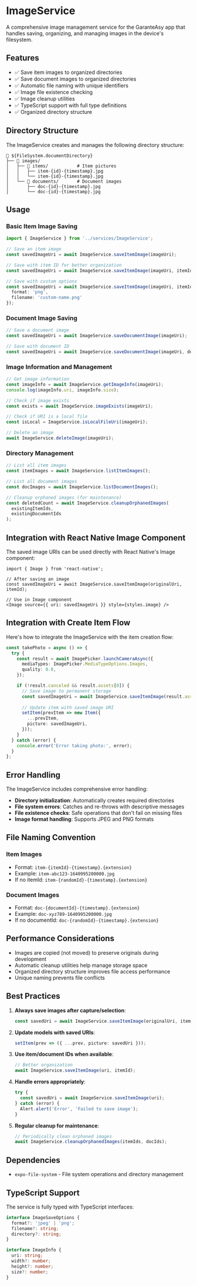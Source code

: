 # ImageService

A comprehensive image management service for the GaranteAsy app that handles saving, organizing, and managing images in the device's filesystem.

## Features

- ✅ Save item images to organized directories
- ✅ Save document images to organized directories  
- ✅ Automatic file naming with unique identifiers
- ✅ Image file existence checking
- ✅ Image cleanup utilities
- ✅ TypeScript support with full type definitions
- ✅ Organized directory structure

## Directory Structure

The ImageService creates and manages the following directory structure:

```
📁 ${FileSystem.documentDirectory}
├── 📁 images/
│   ├── 📁 items/           # Item pictures
│   │   ├── item-{id}-{timestamp}.jpg
│   │   └── item-{id}-{timestamp}.jpg
│   └── 📁 documents/       # Document images  
│       ├── doc-{id}-{timestamp}.jpg
│       └── doc-{id}-{timestamp}.jpg
```

## Usage

### Basic Item Image Saving

```typescript
import { ImageService } from '../services/ImageService';

// Save an item image
const savedImageUri = await ImageService.saveItemImage(imageUri);

// Save with item ID for better organization
const savedImageUri = await ImageService.saveItemImage(imageUri, itemId);

// Save with custom options
const savedImageUri = await ImageService.saveItemImage(imageUri, itemId, {
  format: 'png',
  filename: 'custom-name.png'
});
```

### Document Image Saving

```typescript
// Save a document image
const savedImageUri = await ImageService.saveDocumentImage(imageUri);

// Save with document ID
const savedImageUri = await ImageService.saveDocumentImage(imageUri, documentId);
```

### Image Information and Management

```typescript
// Get image information
const imageInfo = await ImageService.getImageInfo(imageUri);
console.log(imageInfo.uri, imageInfo.size);

// Check if image exists
const exists = await ImageService.imageExists(imageUri);

// Check if URI is a local file
const isLocal = ImageService.isLocalFileUri(imageUri);

// Delete an image
await ImageService.deleteImage(imageUri);
```

### Directory Management

```typescript
// List all item images
const itemImages = await ImageService.listItemImages();

// List all document images  
const docImages = await ImageService.listDocumentImages();

// Cleanup orphaned images (for maintenance)
const deletedCount = await ImageService.cleanupOrphanedImages(
  existingItemIds,
  existingDocumentIds
);
```

## Integration with React Native Image Component

The saved image URIs can be used directly with React Native's Image component:

```tsx
import { Image } from 'react-native';

// After saving an image
const savedImageUri = await ImageService.saveItemImage(originalUri, itemId);

// Use in Image component
<Image source={{ uri: savedImageUri }} style={styles.image} />
```

## Integration with Create Item Flow

Here's how to integrate the ImageService with the item creation flow:

```typescript
const takePhoto = async () => {
  try {
    const result = await ImagePicker.launchCameraAsync({
      mediaTypes: ImagePicker.MediaTypeOptions.Images,
      quality: 0.8,
    });

    if (!result.canceled && result.assets[0]) {
      // Save image to permanent storage
      const savedImageUri = await ImageService.saveItemImage(result.assets[0].uri);
      
      // Update item with saved image URI
      setItem(prevItem => new Item({
        ...prevItem,
        picture: savedImageUri,
      }));
    }
  } catch (error) {
    console.error('Error taking photo:', error);
  }
};
```

## Error Handling

The ImageService includes comprehensive error handling:

- **Directory initialization**: Automatically creates required directories
- **File system errors**: Catches and re-throws with descriptive messages
- **File existence checks**: Safe operations that don't fail on missing files
- **Image format handling**: Supports JPEG and PNG formats

## File Naming Convention

### Item Images
- Format: `item-{itemId}-{timestamp}.{extension}`
- Example: `item-abc123-1640995200000.jpg`
- If no itemId: `item-{randomId}-{timestamp}.{extension}`

### Document Images  
- Format: `doc-{documentId}-{timestamp}.{extension}`
- Example: `doc-xyz789-1640995200000.jpg`
- If no documentId: `doc-{randomId}-{timestamp}.{extension}`

## Performance Considerations

- Images are copied (not moved) to preserve originals during development
- Automatic cleanup utilities help manage storage space
- Organized directory structure improves file access performance
- Unique naming prevents file conflicts

## Best Practices

1. **Always save images after capture/selection**:
   ```typescript
   const savedUri = await ImageService.saveItemImage(originalUri, itemId);
   ```

2. **Update models with saved URIs**:
   ```typescript
   setItem(prev => ({ ...prev, picture: savedUri }));
   ```

3. **Use item/document IDs when available**:
   ```typescript
   // Better organization
   await ImageService.saveItemImage(uri, itemId);
   ```

4. **Handle errors appropriately**:
   ```typescript
   try {
     const savedUri = await ImageService.saveItemImage(uri);
   } catch (error) {
     Alert.alert('Error', 'Failed to save image');
   }
   ```

5. **Regular cleanup for maintenance**:
   ```typescript
   // Periodically clean orphaned images
   await ImageService.cleanupOrphanedImages(itemIds, docIds);
   ```

## Dependencies

- `expo-file-system` - File system operations and directory management

## TypeScript Support

The service is fully typed with TypeScript interfaces:

```typescript
interface ImageSaveOptions {
  format?: 'jpeg' | 'png';
  filename?: string;
  directory?: string;
}

interface ImageInfo {
  uri: string;
  width?: number;
  height?: number;
  size?: number;
}
```
